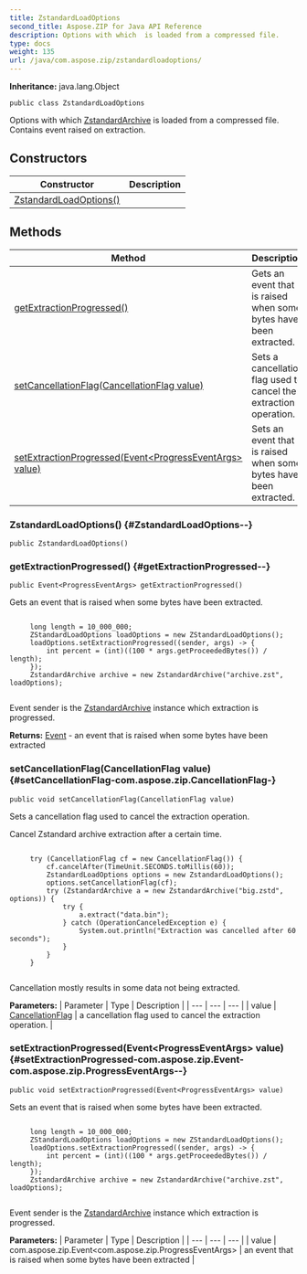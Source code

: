 ```yaml
---
title: ZstandardLoadOptions
second_title: Aspose.ZIP for Java API Reference
description: Options with which  is loaded from a compressed file.
type: docs
weight: 135
url: /java/com.aspose.zip/zstandardloadoptions/
---
```


**Inheritance:**
java.lang.Object
```
public class ZstandardLoadOptions
```

Options with which [ZstandardArchive](../../com.aspose.zip/zstandardarchive) is loaded from a compressed file. Contains event raised on extraction.
## Constructors

| Constructor | Description |
| --- | --- |
| [ZstandardLoadOptions()](#ZstandardLoadOptions--) |  |
## Methods

| Method | Description |
| --- | --- |
| [getExtractionProgressed()](#getExtractionProgressed--) | Gets an event that is raised when some bytes have been extracted. |
| [setCancellationFlag(CancellationFlag value)](#setCancellationFlag-com.aspose.zip.CancellationFlag-) | Sets a cancellation flag used to cancel the extraction operation. |
| [setExtractionProgressed(Event&lt;ProgressEventArgs&gt; value)](#setExtractionProgressed-com.aspose.zip.Event-com.aspose.zip.ProgressEventArgs--) | Sets an event that is raised when some bytes have been extracted. |
### ZstandardLoadOptions() {#ZstandardLoadOptions--}
```
public ZstandardLoadOptions()
```


### getExtractionProgressed() {#getExtractionProgressed--}
```
public Event<ProgressEventArgs> getExtractionProgressed()
```


Gets an event that is raised when some bytes have been extracted.

```

     long length = 10_000_000;
     ZStandardLoadOptions loadOptions = new ZStandardLoadOptions();
     loadOptions.setExtractionProgressed((sender, args) -> {
         int percent = (int)((100 * args.getProceededBytes()) / length);
     });
     ZstandardArchive archive = new ZstandardArchive("archive.zst", loadOptions);
 
```

Event sender is the [ZstandardArchive](../../com.aspose.zip/zstandardarchive) instance which extraction is progressed.

**Returns:**
[Event](../../com.aspose.zip/event) - an event that is raised when some bytes have been extracted
### setCancellationFlag(CancellationFlag value) {#setCancellationFlag-com.aspose.zip.CancellationFlag-}
```
public void setCancellationFlag(CancellationFlag value)
```


Sets a cancellation flag used to cancel the extraction operation.

Cancel Zstandard archive extraction after a certain time.

```

     try (CancellationFlag cf = new CancellationFlag()) {
         cf.cancelAfter(TimeUnit.SECONDS.toMillis(60));
         ZstandardLoadOptions options = new ZstandardLoadOptions();
         options.setCancellationFlag(cf);
         try (ZstandardArchive a = new ZstandardArchive("big.zstd", options)) {
             try {
                 a.extract("data.bin");
             } catch (OperationCanceledException e) {
                 System.out.println("Extraction was cancelled after 60 seconds");
             }
         }
     }
 
```

Cancellation mostly results in some data not being extracted.

**Parameters:**
| Parameter | Type | Description |
| --- | --- | --- |
| value | [CancellationFlag](../../com.aspose.zip/cancellationflag) | a cancellation flag used to cancel the extraction operation. |

### setExtractionProgressed(Event&lt;ProgressEventArgs&gt; value) {#setExtractionProgressed-com.aspose.zip.Event-com.aspose.zip.ProgressEventArgs--}
```
public void setExtractionProgressed(Event<ProgressEventArgs> value)
```


Sets an event that is raised when some bytes have been extracted.

```

     long length = 10_000_000;
     ZStandardLoadOptions loadOptions = new ZStandardLoadOptions();
     loadOptions.setExtractionProgressed((sender, args) -> {
         int percent = (int)((100 * args.getProceededBytes()) / length);
     });
     ZstandardArchive archive = new ZstandardArchive("archive.zst", loadOptions);
 
```

Event sender is the [ZstandardArchive](../../com.aspose.zip/zstandardarchive) instance which extraction is progressed.

**Parameters:**
| Parameter | Type | Description |
| --- | --- | --- |
| value | com.aspose.zip.Event&lt;com.aspose.zip.ProgressEventArgs&gt; | an event that is raised when some bytes have been extracted |

